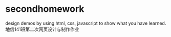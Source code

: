 # secondhomework
design demos by using html, css, javascript to show what you have learned. 地信141班第二次网页设计与制作作业

